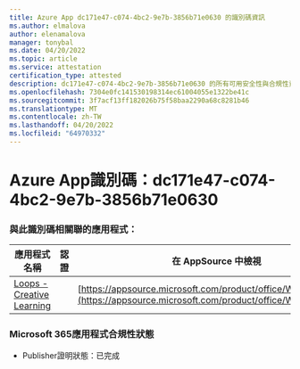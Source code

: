 ```yaml
---
title: Azure App dc171e47-c074-4bc2-9e7b-3856b71e0630 的識別碼資訊
ms.author: elmalova
author: elenamalova
manager: tonybal
ms.date: 04/20/2022
ms.topic: article
ms.service: attestation
certification_type: attested
description: dc171e47-c074-4bc2-9e7b-3856b71e0630 的所有可用安全性與合規性資訊。
ms.openlocfilehash: 7304e0fc141530198314ec61004055e1322be41c
ms.sourcegitcommit: 3f7acf13ff182026b75f58baa2290a68c8281b46
ms.translationtype: MT
ms.contentlocale: zh-TW
ms.lasthandoff: 04/20/2022
ms.locfileid: "64970332"
---
```

# <a name="azure-app-id-dc171e47-c074-4bc2-9e7b-3856b71e0630"></a>Azure App識別碼：dc171e47-c074-4bc2-9e7b-3856b71e0630


### <a name="apps-associated-with-this-id"></a>與此識別碼相關聯的應用程式：
| **應用程式名稱** | **認證** | **在 AppSource 中檢視** |
|--------------|---------------|-----------------------|
| [Loops - Creative Learning](../forward/WA200003074.md) |  | [https://appsource.microsoft.com/product/office/WA200003074](https://appsource.microsoft.com/product/office/WA200003074) |

### <a name="microsoft-365-app-compliance-status"></a>Microsoft 365應用程式合規性狀態
- Publisher證明狀態：已完成
